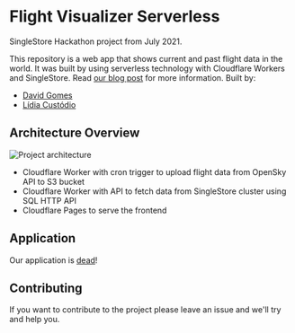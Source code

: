# Flight Visualizer Serverless

SingleStore Hackathon project from July 2021.

This repository is a web app that shows current and past flight data in the world. It was built by using serverless technology with Cloudflare Workers and SingleStore. Read [our blog post](www.google.com) for more information. Built by:

- [David Gomes](https://github.com/davidgomes)
- [Lídia Custódio](https://github.com/lidiagc)

## Architecture Overview

![Project architecture](cloudflare-workers-app-architecture.png)

- Cloudflare Worker with cron trigger to upload flight data from OpenSky API to S3 bucket
- Cloudflare Worker with API to fetch data from SingleStore cluster using SQL HTTP API
- Cloudflare Pages to serve the frontend

## Application

Our application is [dead](https://singlestore-planes-reference-architecture-cloudflare-worke.pages.dev/)!

## Contributing

If you want to contribute to the project please leave an issue and we'll try and help you.